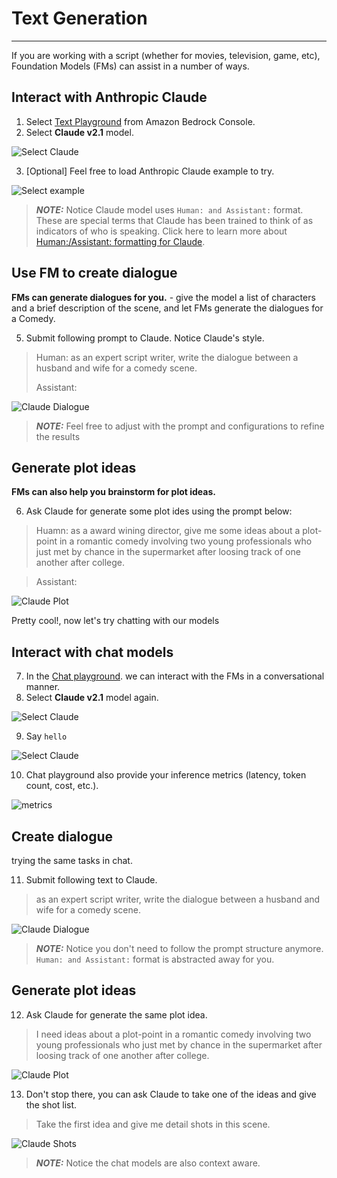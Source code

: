 # Text Generation

---
If you are working with a script (whether for movies, television, game, etc), Foundation Models (FMs) can assist in a number of ways.

## Interact with Anthropic Claude

1. Select [Text Playground](https://us-west-2.console.aws.amazon.com/bedrock/home?region=us-west-2#/text-playground) from Amazon Bedrock Console.
2. Select **Claude v2.1** model.

![Select Claude](images/7-select-Claude.png)

3. [Optional] Feel free to load Anthropic Claude example to try.

![Select example](images/2-load-examples.png)

> **_NOTE:_**  Notice Claude model uses `Human: and Assistant:` format. These are special terms that Claude has been trained to think of as indicators of who is speaking.
> Click here to learn more about [Human:/Assistant: formatting for Claude](https://docs.anthropic.com/claude/docs/human-and-assistant-formatting).

## Use FM to create dialogue
**FMs can generate dialogues for you.** - give the model a list of characters and a brief description of the scene, and let FMs 
generate the dialogues for a Comedy.

5. Submit following prompt to Claude. Notice Claude's style.

> Human: as an expert script writer, write the dialogue between a husband and wife for a comedy scene.
> 
> Assistant:

![Claude Dialogue](images/10-claude-dialogue-text.png)

> **_NOTE:_** Feel free to adjust with the prompt and configurations to refine the results

## Generate plot ideas

**FMs can also help you brainstorm for plot ideas.**

6. Ask Claude for generate some plot ides using the prompt below:

> Huamn: as a award wining director, give me some ideas about a plot-point in a romantic comedy involving two young professionals who just met by chance in the supermarket after loosing track of one another after college.

> Assistant:

![Claude Plot](images/11-claude-plotidea-text.png)

Pretty cool!, now let's try chatting with our models

## Interact with chat models
7. In the [Chat playground](https://us-west-2.console.aws.amazon.com/bedrock/home?region=us-west-2#/chat-playground). we can interact with the FMs in a conversational manner.
8. Select **Claude v2.1** model again.

![Select Claude](images/7-select-Claude.png)

9. Say `hello`

![Select Claude](images/8-hi-claude.png)

10. Chat playground also provide your inference metrics (latency, token count, cost, etc.).

![metrics](images/9-claude-metrics.png)

## Create dialogue
trying the same tasks in chat.

11. Submit following text to Claude.

> as an expert script writer, write the dialogue between a husband and wife for a comedy scene.

![Claude Dialogue](images/10-claude-dialogue.png)

> **_NOTE:_**  Notice you don't need to follow the prompt structure anymore. 
> `Human: and Assistant:` format is abstracted away for you.


## Generate plot ideas

12. Ask Claude for generate the same plot idea.

>  I need ideas about a plot-point in a romantic comedy involving two young professionals who just met by chance in the supermarket after loosing track of one another after college.

![Claude Plot](images/11-claude-plotidea.png)

13. Don't stop there, you can ask Claude to take one of the ideas and give the shot list.

>  Take the first idea and give me detail shots in this scene.

![Claude Shots](images/12-claude-shots.png)

> **_NOTE:_**  Notice the chat models are also context aware.
